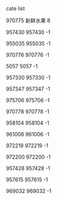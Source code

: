 cate list

970775 新鲜水果 8

957430 957430 -1

955035 955035 -1

970776 970776 -1

5057 5057 -1

957330 957330 -1

957347 957347 -1

975706 975706 -1

970778 970778 -1

958104 958104 -1

961006 961006 -1

972219 972219 -1

972200 972200 -1

957428 957428 -1

957615 957615 -1

969032 969032 -1

